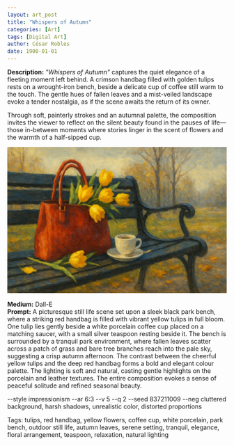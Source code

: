 ```yaml
---
layout: art_post
title: "Whispers of Autumn"
categories: [Art]
tags: [Digital Art]
author: César Robles
date: 1900-01-01
---
```

**Description:** *"Whispers of Autumn"* captures the quiet elegance of a fleeting moment left behind. A crimson handbag filled with golden tulips rests on a wrought-iron bench, beside a delicate cup of coffee still warm to the touch. The gentle hues of fallen leaves and a mist-veiled landscape evoke a tender nostalgia, as if the scene awaits the return of its owner.

Through soft, painterly strokes and an autumnal palette, the composition invites the viewer to reflect on the silent beauty found in the pauses of life—those in-between moments where stories linger in the scent of flowers and the warmth of a half-sipped cup.

![Whispers of Autumn](/imag/digital_art/whispers_of_autumn.jpg)

**Medium:** Dall-E\
**Prompt:** A picturesque still life scene set upon a sleek black park bench, where a striking red handbag is filled with vibrant yellow tulips in full bloom. One tulip lies gently beside a white porcelain coffee cup placed on a matching saucer, with a small silver teaspoon resting beside it. The bench is surrounded by a tranquil park environment, where fallen leaves scatter across a patch of grass and bare tree branches reach into the pale sky, suggesting a crisp autumn afternoon. The contrast between the cheerful yellow tulips and the deep red handbag forms a bold and elegant colour palette. The lighting is soft and natural, casting gentle highlights on the porcelain and leather textures. The entire composition evokes a sense of peaceful solitude and refined seasonal beauty.

--style impressionism --ar 6:3 --v 5 --q 2 --seed 837211009 --neg cluttered background, harsh shadows, unrealistic color, distorted proportions

Tags: tulips, red handbag, yellow flowers, coffee cup, white porcelain, park bench, outdoor still life, autumn leaves, serene setting, tranquil, elegance, floral arrangement, teaspoon, relaxation, natural lighting
